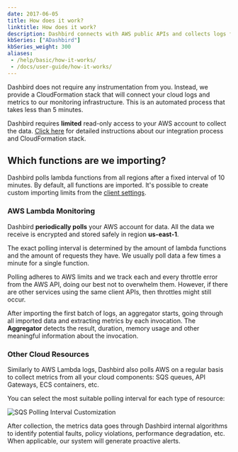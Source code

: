 ```yaml
---
date: 2017-06-05
title: How does it work?
linktitle: How does it work?
description: Dashbird connects with AWS public APIs and collects logs from CloudWatch. We turn these logs into actionable metrics that can be used for monitoring serverless functions. 
kbSeries: ["ADashbird"]
kbSeries_weight: 300
aliases:
 - /help/basic/how-it-works/
 - /docs/user-guide/how-it-works/
---
```


Dashbird does not require any instrumentation from you. Instead, we provide a CloudFormation stack that will connect your cloud logs and metrics to our monitoring infrastructure. This is an automated process that takes less than 5 minutes.

Dashbird requires **limited** read-only access to your AWS account to collect the data. [Click here](https://dashbird.io/docs/quickstart/setting-up-dashbird/) for detailed instructions about our integration process and CloudFormation stack.

## Which functions are we importing?

Dashbird polls lambda functions from all regions after a fixed interval of 10 minutes. By default, all functions are imported. It's possible to create custom importing limits from the [client settings](https://app.dashbird.io/client).

### AWS Lambda Monitoring

Dashbird **periodically polls** your AWS account for data. All the data we receive is encrypted and stored safely in region <b>us-east-1</b>.

The exact polling interval is determined by the amount of lambda functions and the amount of requests they have. We usually poll data a few times a minute for a single function.

Polling adheres to AWS limits and we track each and every throttle error from the AWS API, doing our best not to overwhelm them. However, if there are other services using the same client APIs, then throttles might still occur.

After importing the first batch of logs, an aggregator starts, going through all imported data and extracting metrics by each invocation. The **Aggregator** detects the result, duration, memory usage and other meaningful information about the invocation.


### Other Cloud Resources

Similarly to AWS Lambda logs, Dashbird also polls AWS on a regular basis to collect metrics from all your cloud components: SQS queues, API Gateways, ECS containers, etc.

You can select the most suitable polling interval for each type of resource:

![SQS Polling Interval Customization](/images/docs/dashbird/how-does-it-work/inventory-polling-interval-customization.png "SQS Polling Interval Customization")

After collection, the metrics data goes through Dashbird internal algorithms to identify potential faults, policy violations, performance degradation, etc. When applicable, our system will generate proactive alerts.
